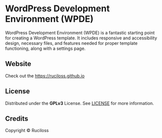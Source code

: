# WordPress Development Environment (WPDE)

WordPress Development Environment (WPDE) is a fantastic starting point for creating a WordPress template. 
It includes responsive and accessibility design, necessary files, and features needed for proper template functioning, along with a settings page.

## Website

Check out the https://ruciloss.github.io

## License

Distributed under the **GPLv3** License. See [LICENSE](https://www.gnu.org/licenses/gpl-3.0.html) for more information.

## Credits

Copyright © Ruciloss

